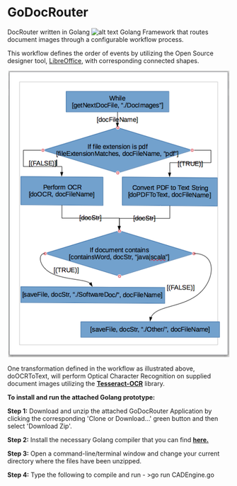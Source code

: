 # GoDocRouter
DocRouter written in Golang
![alt text](github.com/PaulDuncanson/GoDocRouter/GoDocRouter.png)
Golang Framework that routes document images through a configurable workflow process.<p>
This workflow defines the order of events by utilizing the Open Source designer tool, <a href=https://en.wikipedia.org/wiki/LibreOffice>LibreOffice</a>, with corresponding connected shapes.<p>
<p align="center">
  <img src="./GoDocRouter.png" width="500"/>
</p>
One transformation defined in the workflow as illustrated above, doOCRToText, will perform Optical Character Recognition on supplied document images utilizing the <b><a href=https://en.wikipedia.org/wiki/Tesseract_(software)>Tesseract-OCR</a></b> library.<p><p>
<b>To install and run the attached Golang prototype:</b><p><p>
<b>Step 1:</b>  Download and unzip the attached GoDocRouter Application by clicking the corresponding 'Clone or Download...' green button and then select 'Download Zip'.<p>
<b>Step 2:</b>  Install the necessary Golang compiler that you can find <b><a href=https://golang.org/dl/>here.</a></b><p>
<b>Step 3:</b>  Open a command-line/terminal window and change your current directory where the files have been unzipped.<p>
<b>Step 4:</b>  Type the following to compile and run - >go run CADEngine.go<p>
